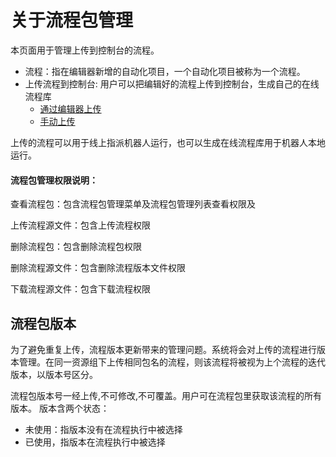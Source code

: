 # 关于流程包管理
本页面用于管理上传到控制台的流程。
- 流程：指在编辑器新增的自动化项目，一个自动化项目被称为一个流程。
 - 上传流程到控制台: 用户可以把编辑好的流程上传到控制台，生成自己的在线流程库
   - [通过编辑器上传](/articles-v2020.1/Studio/AutomationProjects/CreateProject.md?_v=Community)
   - [手动上传](./uploadPackage)

上传的流程可以用于线上指派机器人运行，也可以生成在线流程库用于机器人本地运行。

#### 流程包管理权限说明：

查看流程包：包含流程包管理菜单及流程包管理列表查看权限及

上传流程源文件：包含上传流程权限

删除流程包：包含删除流程包权限

删除流程源文件：包含删除流程版本文件权限

下载流程源文件：包含下载流程权限



## 流程包版本
为了避免重复上传，流程版本更新带来的管理问题。系统将会对上传的流程进行版本管理。在同一资源组下上传相同包名的流程，则该流程将被视为上个流程的迭代版本，以版本号区分。

流程包版本号一经上传,不可修改,不可覆盖。用户可在流程包里获取该流程的所有版本。
版本含两个状态：
- 未使用：指版本没有在流程执行中被选择
- 已使用，指版本在流程执行中被选择
